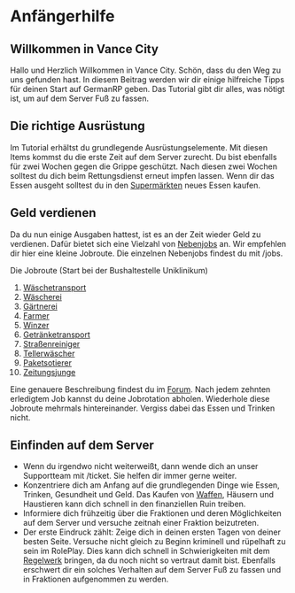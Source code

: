 # Anfängerhilfe

## Willkommen in Vance City
Hallo und Herzlich Willkommen in Vance City. Schön, dass du den Weg zu uns gefunden hast. 
In diesem Beitrag werden wir dir einige hilfreiche Tipps für deinen Start auf GermanRP geben.
Das Tutorial gibt dir alles, was nötigt ist, um auf dem Server Fuß zu fassen.

## Die richtige Ausrüstung
Im Tutorial erhältst du grundlegende Ausrüstungselemente. Mit diesen Items kommst du die erste
Zeit auf dem Server zurecht. Du bist ebenfalls für zwei Wochen gegen die Grippe geschützt.
Nach diesen zwei Wochen solltest du dich beim Rettungsdienst erneut impfen lassen.
Wenn dir das Essen ausgeht solltest du in den [Supermärkten](../../pages/biz/supermarkt.md) neues Essen kaufen. 

## Geld verdienen
Da du nun einige Ausgaben hattest, ist es an der Zeit wieder Geld zu verdienen. 
Dafür bietet sich eine Vielzahl von [Nebenjobs](../../pages/nebenjobs/nebenjobs.md) an. Wir empfehlen dir hier eine kleine Jobroute.
Die einzelnen Nebenjobs findest du mit /jobs.

Die Jobroute (Start bei der Bushaltestelle Uniklinikum)

1. [Wäschetransport](../../pages/nebenjobs/wäschetransport.md)
2. [Wäscherei](../../pages/nebenjobs/wäscherei.md)
3. [Gärtnerei](../../pages/nebenjobs/gärtnerei.md)
4. [Farmer](../../pages/nebenjobs/farmer.md)
5. [Winzer](../../pages/nebenjobs/winzer.md)
6. [Getränketransport](../../pages/nebenjobs/getränketransport.md)
7. [Straßenreiniger](../../pages/nebenjobs/straßenreiniger.md)
8. [Tellerwäscher](../../pages/nebenjobs/tellerwäscher.md)
9. [Paketsotierer](../../pages/nebenjobs/paketsotierer.md)
10. [Zeitungsjunge](../../pages/nebenjobs/zeitungsjunge.md)

Eine genauere Beschreibung findest du im [Forum](https://germanrp.eu/forum/index.php?thread/8343-jobroute-stand-15-11-2022/&postID=52027#post52027). Nach jedem zehnten erledigtem Job kannst du deine Jobrotation abholen.
Wiederhole diese Jobroute mehrmals hintereinander.
Vergiss dabei das Essen und Trinken nicht.

## Einfinden auf dem Server
- Wenn du irgendwo nicht weiterweißt, dann wende dich an unser Supportteam mit /ticket. Sie helfen dir immer gerne weiter.
- Konzentriere dich am Anfang auf die grundlegenden Dinge wie Essen, Trinken, Gesundheit und Geld. Das Kaufen von [Waffen](), Häusern und Haustieren kann dich schnell in den finanziellen Ruin treiben.
- Informiere dich frühzeitig über die Fraktionen und deren Möglichkeiten auf dem Server und versuche zeitnah einer Fraktion beizutreten.
- Der erste Eindruck zählt: Zeige dich in deinen ersten Tagen von deiner besten Seite. Versuche nicht gleich zu Beginn kriminell und rüpelhaft zu sein im RolePlay. Dies kann dich schnell in Schwierigkeiten mit dem [Regelwerk](https://germanrp.eu/forum/index.php?thread/1-regelwerk/) bringen, da du noch nicht so vertraut damit bist. Ebenfalls erschwert dir ein solches Verhalten auf dem Server Fuß zu fassen und in Fraktionen aufgenommen zu werden.
